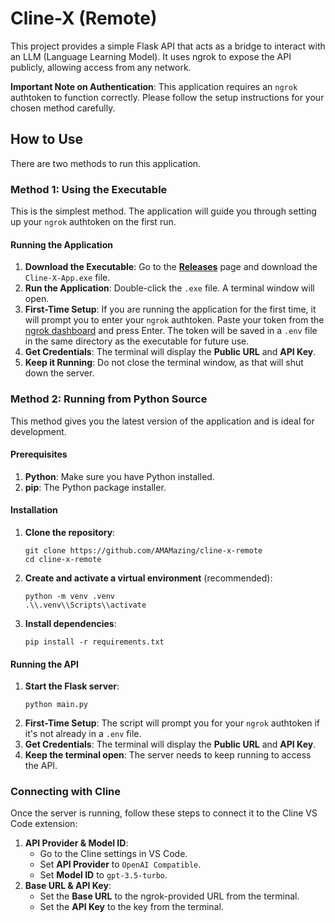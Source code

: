 # Cline-X (Remote)

This project provides a simple Flask API that acts as a bridge to interact with an LLM (Language Learning Model). It uses ngrok to expose the API publicly, allowing access from any network.

**Important Note on Authentication**: This application requires an `ngrok` authtoken to function correctly. Please follow the setup instructions for your chosen method carefully.

## How to Use

There are two methods to run this application.

### Method 1: Using the Executable

This is the simplest method. The application will guide you through setting up your `ngrok` authtoken on the first run.

#### Running the Application

1.  **Download the Executable**: Go to the [**Releases**](https://github.com/AMAMazing/cline-x-remote/releases) page and download the `Cline-X-App.exe` file.
2.  **Run the Application**: Double-click the `.exe` file. A terminal window will open.
3.  **First-Time Setup**: If you are running the application for the first time, it will prompt you to enter your `ngrok` authtoken. Paste your token from the [ngrok dashboard](https://dashboard.ngrok.com/get-started/your-authtoken) and press Enter. The token will be saved in a `.env` file in the same directory as the executable for future use.
4.  **Get Credentials**: The terminal will display the **Public URL** and **API Key**.
5.  **Keep it Running**: Do not close the terminal window, as that will shut down the server.

### Method 2: Running from Python Source

This method gives you the latest version of the application and is ideal for development.

#### Prerequisites

1.  **Python**: Make sure you have Python installed.
2.  **pip**: The Python package installer.

#### Installation

1.  **Clone the repository**:
    ```
    git clone https://github.com/AMAMazing/cline-x-remote
    cd cline-x-remote
    ```
2.  **Create and activate a virtual environment** (recommended):
    ```
    python -m venv .venv
    .\\.venv\\Scripts\\activate
    ```
3.  **Install dependencies**:
    ```
    pip install -r requirements.txt
    ```

#### Running the API

1.  **Start the Flask server**:
    ```
    python main.py
    ```
2.  **First-Time Setup**: The script will prompt you for your `ngrok` authtoken if it's not already in a `.env` file.
3.  **Get Credentials**: The terminal will display the **Public URL** and **API Key**.
4.  **Keep the terminal open**: The server needs to keep running to access the API.

### Connecting with Cline

Once the server is running, follow these steps to connect it to the Cline VS Code extension:

1.  **API Provider & Model ID**:
    *   Go to the Cline settings in VS Code.
    *   Set **API Provider** to `OpenAI Compatible`.
    *   Set **Model ID** to `gpt-3.5-turbo`.
2.  **Base URL & API Key**:
    *   Set the **Base URL** to the ngrok-provided URL from the terminal.
    *   Set the **API Key** to the key from the terminal.

